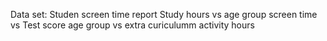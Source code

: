 Data set: Studen screen time report
Study hours vs age group
screen time vs Test score
age group vs extra curiculumm activity hours
